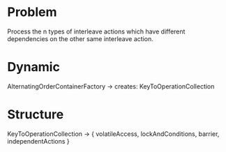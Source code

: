 # Problem

Process the n types of interleave actions which have different dependencies on the other 
same interleave action.


# Dynamic

AlternatingOrderContainerFactory -> creates: KeyToOperationCollection 


# Structure

KeyToOperationCollection ->  {  volatileAccess,
                                lockAndConditions,
                                barrier,
                                independentActions }

